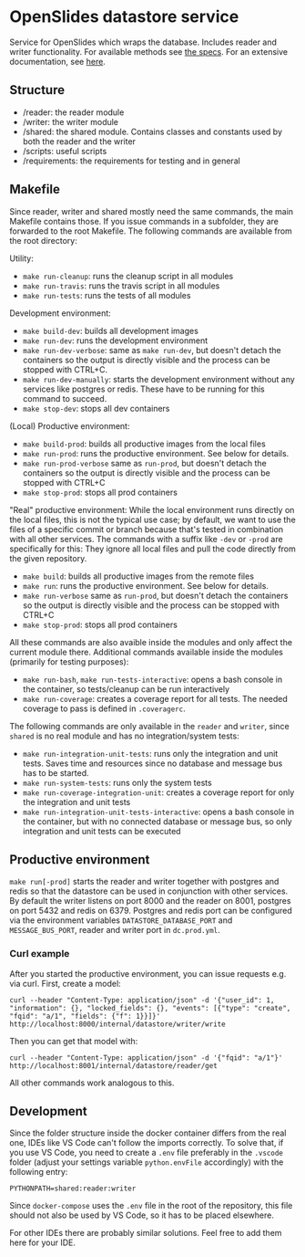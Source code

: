 # OpenSlides datastore service

Service for OpenSlides which wraps the database. Includes reader and writer functionality. For available methods see [the specs](https://github.com/OpenSlides/OpenSlides/blob/openslides4-dev/docs/interfaces/datastore-service.txt). For an extensive documentation, see [here](docs/DOCUMENTATION.md).

## Structure

- /reader: the reader module
- /writer: the writer module
- /shared: the shared module. Contains classes and constants used by both the reader and the writer
- /scripts: useful scripts
- /requirements: the requirements for testing and in general

## Makefile

Since reader, writer and shared mostly need the same commands, the main Makefile contains those. If you issue commands in a subfolder, they are forwarded to the root Makefile. The following commands are available from the root directory:

Utility:
- `make run-cleanup`: runs the cleanup script in all modules
- `make run-travis`: runs the travis script in all modules
- `make run-tests`: runs the tests of all modules

Development environment:
- `make build-dev`: builds all development images
- `make run-dev`: runs the development environment
- `make run-dev-verbose`: same as `make run-dev`, but doesn't detach the containers so the output is directly visible and the process can be stopped with CTRL+C.
- `make run-dev-manually`: starts the development environment without any services like postgres or redis. These have to be running for this command to succeed.
- `make stop-dev`: stops all dev containers

(Local) Productive environment:
- `make build-prod`: builds all productive images from the local files
- `make run-prod`: runs the productive environment. See below for details.
- `make run-prod-verbose` same as `run-prod`, but doesn't detach the containers so the output is directly visible and the process can be stopped with CTRL+C
- `make stop-prod`: stops all prod containers

"Real" productive environment:
While the local environment runs directly on the local files, this is not the typical use case; by default, we want to use the files of a specific commit or branch because that's tested in combination with all other services. The commands with a suffix like `-dev` or `-prod` are specifically for this: They ignore all local files and pull the code directly from the given repository.
- `make build`: builds all productive images from the remote files
- `make run`: runs the productive environment. See below for details.
- `make run-verbose` same as `run-prod`, but doesn't detach the containers so the output is directly visible and the process can be stopped with CTRL+C
- `make stop-prod`: stops all prod containers

All these commands are also avaible inside the modules and only affect the current module there. Additional commands available inside the modules (primarily for testing purposes):

- `make run-bash`, `make run-tests-interactive`: opens a bash console in the container, so tests/cleanup can be run interactively
- `make run-coverage`: creates a coverage report for all tests.  The needed coverage to pass is defined in `.coveragerc`.

The following commands are only available in the `reader` and `writer`, since `shared` is no real module and has no integration/system tests:

- `make run-integration-unit-tests`: runs only the integration and unit tests. Saves time and resources since no database and message bus has to be started.
- `make run-system-tests`: runs only the system tests
- `make run-coverage-integration-unit`: creates a coverage report for only the integration and unit tests
- `make run-integration-unit-tests-interactive`: opens a bash console in the container, but with no connected database or message bus, so only integration and unit tests can be executed


## Productive environment

`make run[-prod]` starts the reader and writer together with postgres and redis so that the datastore can be used in conjunction with other services. By default the writer listens on port 8000 and the reader on 8001, postgres on port 5432 and redis on 6379. Postgres and redis port can be configured via the environment variables `DATASTORE_DATABASE_PORT` and `MESSAGE_BUS_PORT`, reader and writer port in `dc.prod.yml`. 

### Curl example

After you started the productive environment, you can issue requests e.g. via curl. First, create a model:

    curl --header "Content-Type: application/json" -d '{"user_id": 1, "information": {}, "locked_fields": {}, "events": [{"type": "create", "fqid": "a/1", "fields": {"f": 1}}]}' http://localhost:8000/internal/datastore/writer/write

Then you can get that model with:

    curl --header "Content-Type: application/json" -d '{"fqid": "a/1"}' http://localhost:8001/internal/datastore/reader/get

All other commands work analogous to this.

## Development

Since the folder structure inside the docker container differs from the real one, IDEs like VS Code can't follow the imports correctly. To solve that, if you use VS Code, you need to create a `.env` file preferably in the `.vscode` folder (adjust your settings variable `python.envFile` accordingly) with the following entry:

    PYTHONPATH=shared:reader:writer

Since `docker-compose` uses the `.env` file in the root of the repository, this file should not also be used by VS Code, so it has to be placed elsewhere.

For other IDEs there are probably similar solutions. Feel free to add them here for your IDE.
